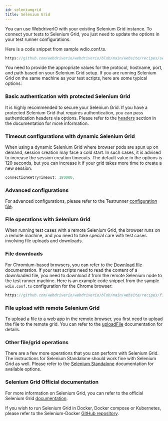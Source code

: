 ```yaml
---
id: seleniumgrid
title: Selenium Grid
---
```


You can use WebdriverIO with your existing Selenium Grid instance. To connect your tests to Selenium Grid, you just need to update the options in your test runner configurations.

Here is a code snippet from sample wdio.conf.ts.

```ts reference useHTTPS
https://github.com/webdriverio/webdriverio/blob/main/website/recipes/selenium-grid/selenium-grid-remote.js
```
You need to provide the appropriate values for the protocol, hostname, port, and path based on your Selenium Grid setup.
If you are running Selenium Grid on the same machine as your test scripts, here are some typical options:


### Basic authentication with protected Selenium Grid

It is highly recommended to secure your Selenium Grid. If you have a protected Selenium Grid that requires authentication, you can pass authentication headers via options. 
Please refer to the [headers](https://webdriver.io/docs/configuration/#headers) section in the documentation for more information.

### Timeout configurations with dynamic Selenium Grid

When using a dynamic Selenium Grid where browser pods are spun up on demand, session creation may face a cold start. In such cases, it is advised to increase the session creation timeouts. The default value in the options is 120 seconds, but you can increase it if your grid takes more time to create a new session. 

```ts
connectionRetryTimeout: 180000,
```

### Advanced configurations

For advanced configurations, please refer to the Testrunner [configuration file](https://webdriver.io/docs/configurationfile).

### File operations with Selenium Grid

When running test cases with a remote Selenium Grid, the browser runs on a remote machine, and you need to take special care with test cases involving file uploads and downloads.

### File downloads

For Chromium-based browsers, you can refer to the [Download file](https://webdriver.io/docs/api/browser/downloadFile) documentation. If your test scripts need to read the content of a downloaded file, you need to download it from the remote Selenium node to the test runner machine. Here is an example code snippet from the sample `wdio.conf.ts` configuration for the Chrome browser:

```ts reference useHTTPS
https://github.com/webdriverio/webdriverio/blob/main/website/recipes/file-downloads.js
```

### File upload with remote Selenium Grid

To upload a file to a web app in the remote browser, you first need to upload the file to the remote grid. You can refer to the [uploadFile](https://webdriver.io/docs/api/browser/uploadFile) documentation for details.

### Other file/grid operations

There are a few more operations that you can perform with Selenium Grid. The instructions for Selenium Standalone should work fine with Selenium Grid as well. Please refer to the [Selenium Standalone](https://webdriver.io/docs/api/selenium/) documentation for available options.


### Selenium Grid Official documentation

For more information on Selenium Grid, you can refer to the official Selenium Grid [documentation](https://www.selenium.dev/documentation/grid/). 

If you wish to run Selenium Grid in Docker, Docker compose or Kubernetes, please refer to the Selenium-Docker [GitHub repository](https://github.com/SeleniumHQ/docker-selenium).